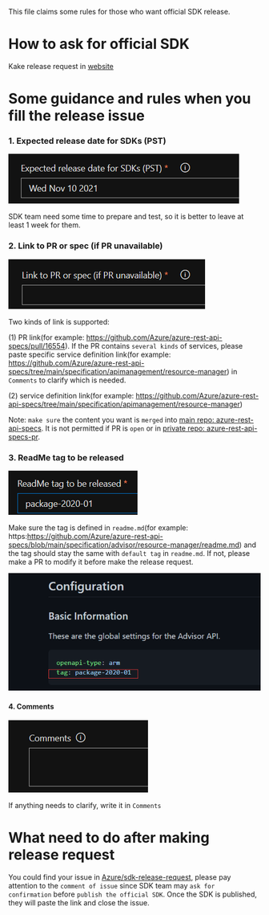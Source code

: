 This file claims some rules for those who want official SDK release.

# How to ask for official SDK 
Kake release request in [website](https://portal.azure-devex-tools.com/tools/request-api-release)

# Some guidance and rules when you fill the release issue

### 1. Expected release date for SDKs (PST)
![img.png](expected-release-date.png)

SDK team need some time to prepare and test, so it is better to leave at least 1 week for them.

### 2. Link to PR or spec (if PR unavailable)
![img.png](link.png)

Two kinds of link is supported:

(1) PR link(for example: https://github.com/Azure/azure-rest-api-specs/pull/16554). If the PR contains `several kinds` of 
services, please paste specific service definition link(for example: https://github.com/Azure/azure-rest-api-specs/tree/main/specification/apimanagement/resource-manager)
in `Comments` to clarify which is needed.

(2) service definition link(for example: https://github.com/Azure/azure-rest-api-specs/tree/main/specification/apimanagement/resource-manager)

Note: `make sure` the content you want is `merged` into [main repo: azure-rest-api-specs](https://github.com/Azure/azure-rest-api-specs).
It is not permitted if PR is `open` or in [private repo: azure-rest-api-specs-pr](https://github.com/Azure/azure-rest-api-specs-pr).

### 3. ReadMe tag to be released
![img.png](tag.png)

Make sure the tag is defined in `readme.md`(for example: https:https://github.com/Azure/azure-rest-api-specs/blob/main/specification/advisor/resource-manager/readme.md)
and the tag should stay the same with `default tag` in `readme.md`. If not, please make a PR to modify it before make the
release request.

![img.png](default-tag.png)

#### 4. Comments
![img.png](comments.png)

If anything needs to clarify, write it in `Comments`

# What need to do after making release request

You could find your issue in [Azure/sdk-release-request](https://github.com/Azure/sdk-release-request/issues?q=is%3Aopen+is%3Aissue+label%3AManagementPlane), 
please pay attention to the `comment of issue` since SDK team may `ask for confirmation` before `publish the official SDK`. Once the SDK is published,
they will paste the link and close the issue.
 

